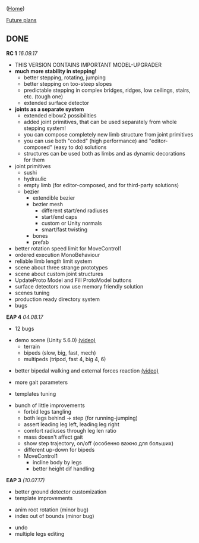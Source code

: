 ([Home](index))

[Future plans](roadmap)

## DONE



**RC 1** _16.09.17_

* THIS VERSION CONTAINS IMPORTANT MODEL-UPGRADER
* **much more stability in stepping!**
  * better stepping, rotating, jumping
  * better stepping on too-steep slopes
  * predictable stepping in complex bridges, ridges, low ceilings, stairs, etc. (tough one)
  * extended surface detector
* **joints as a separate system**
  * extended elbow2 possibilities
  * added joint primitives, that can be used separately from whole stepping system!
  * you can compose completely new limb structure from joint primitives
  * you can use both "coded" (high performance) and "editor-composed" (easy to do) solutions
  * structures can be used both as limbs and as dynamic decorations for them
* joint primitives
  * sushi
  * hydraulic
  * empty limb (for editor-composed, and for third-party solutions)
  * bezier
    * extendible bezier
    * bezier mesh
      * different start/end radiuses
      * start/end caps
      * custom or Unity normals
      * smart/fast twisting
    * bones
    * prefab 
* better rotation speed limit for MoveControl1 
* ordered execution MonoBehaviour
* reliable limb length limit system
* scene about three strange prototypes
* scene about custom joint structures
* UpdateProto Model and Fill ProtoModel buttons
* surface detectors now use memory friendly solution
* scenes tuning
* production ready directory system
* bugs



**EAP 4** _04.08.17_

- 12 bugs

+ demo scene (Unity 5.6.0) [(video)](https://twitter.com/ykravchik/status/893830650314338304)
  + terrain
  + bipeds (slow, big, fast, mech)
  + multipeds (tripod, fast 4, big 4, 6)
   
* better bipedal walking and external forces reaction [(video)](https://www.facebook.com/moveengine/videos/1906656052928603/)

+ more gait parameters

* templates tuning

+ bunch of little improvements
    + forbid legs tangling
    + both legs behind -> step (for running-jumping)
    + assert leading leg left, leading leg right
    + comfort radiuses through leg len ratio
    + mass doesn't affect gait
    + show step trajectory, on/off (особенно важно для больших)
    + different up-down for bipeds
    + MoveControl1
      + incline body by legs
      + better height dif handling



**EAP 3** _(10.07.17)_

* better ground detector customization
* template improvements
- anim root rotation (minor bug)
- index out of bounds (minor bug)
+ undo
+ multiple legs editing


